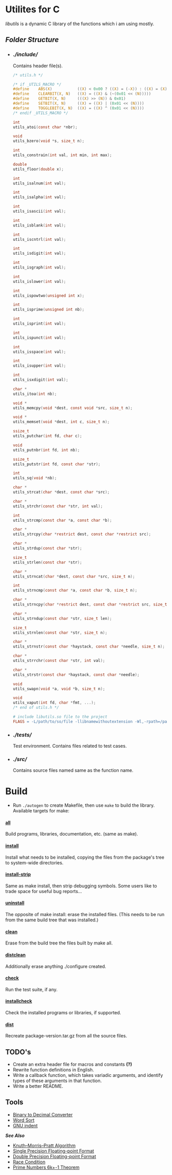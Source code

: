 # **Utilites for C**

_libutils_ is a dynamic C library of the functions which i am using mostly.

## **_Folder Structure_**
- ### *./include/*
	Contains header file(s).
	```c
	/* utils.h */

	/* if _UTILS_MACRO */
	#define    ABS(X)           ((X) < 0x00 ? ((X) = (-X)) : ((X) = (X)))
	#define    CLEARBIT(X, N)   ((X) = ((X) & (~(0x01 << (N)))))
	#define    GETBIT(X, N)     (((X) >> (N)) & 0x01)
	#define    SETBIT(X, N)     ((X) = ((X) | (0x01 << (N))))
	#define    TOGGLEBIT(X, N)  ((X) = ((X) ^ (0x01 << (N))))
	/* endif _UTILS_MACRO */

	int
	utils_atoi(const char *nbr);

	void
	utils_bzero(void *s, size_t n);

	int
	utils_constrain(int val, int min, int max);

	double
	utils_floor(double x);

	int
	utils_isalnum(int val);

	int
	utils_isalpha(int val);

	int
	utils_isascii(int val);

	int
	utils_isblank(int val);

	int
	utils_iscntrl(int val);

	int
	utils_isdigit(int val);

	int
	utils_isgraph(int val);

	int
	utils_islower(int val);

	int
	utils_ispowtwo(unsigned int x);

	int
	utils_isprime(unsigned int nb);

	int
	utils_isprint(int val);

	int
	utils_ispunct(int val);

	int
	utils_isspace(int val);

	int
	utils_isupper(int val);

	int
	utils_isxdigit(int val);

	char *
	utils_itoa(int nb);

	void *
	utils_memcpy(void *dest, const void *src, size_t n);

	void *
	utils_memset(void *dest, int c, size_t n);

	ssize_t
	utils_putchar(int fd, char c);

	void
	utils_putnbr(int fd, int nb);

	ssize_t
	utils_putstr(int fd, const char *str);

	int
	utils_sq(void *nb);

	char *
	utils_strcat(char *dest, const char *src);

	char *
	utils_strchr(const char *str, int val);

	int
	utils_strcmp(const char *a, const char *b);

	char *
	utils_strcpy(char *restrict dest, const char *restrict src);

	char *
	utils_strdup(const char *str);

	size_t
	utils_strlen(const char *str);

	char *
	utils_strncat(char *dest, const char *src, size_t n);

	int 
	utils_strncmp(const char *a, const char *b, size_t n);

	char *
	utils_strncpy(char *restrict dest, const char *restrict src, size_t n);

	char *
	utils_strndup(const char *str, size_t len);

	size_t
	utils_strnlen(const char *str, size_t n);

	char *
	utils_strnstr(const char *haystack, const char *needle, size_t n);

	char *
	utils_strrchr(const char *str, int val);

	char *
	utils_strstr(const char *haystack, const char *needle);

	void
	utils_swapn(void *a, void *b, size_t n);

	void
	utils_vaput(int fd, char *fmt, ...);
	/* end of utils.h */
	```

	```makefile
	# include libutils.so file to the project
	FLAGS = -L/path/to/so/file -llibnamewithoutextension -Wl,-rpath=/path/to/so/file
	```
- ### *./tests/*
	Test environment.
	Contains files related to test cases.
- ### *./src/*
	Contains source files named same as the function name.


# **Build**
- Run `./autogen` to create Makefile, then use `make` to build the library.
Available targets for make:

#### <u>all</u>
Build programs, libraries, documentation, etc. (same as make).
#### <u>install</u>
Install what needs to be installed, copying the files from the package's tree to system-wide directories.
#### <u>install-strip</u>
Same as make install, then strip debugging symbols. Some users like to trade space for useful bug reports...
#### <u>uninstall</u>
The opposite of make install: erase the installed files. (This needs to be run from the same build tree that was installed.)
#### <u>clean</u>
Erase from the build tree the files built by make all.
#### <u>distclean</u>
Additionally erase anything ./configure created.
#### <u>check</u>
Run the test suite, if any.
#### <u>installcheck</u>
Check the installed programs or libraries, if supported.
#### <u>dist</u>
Recreate package-version.tar.gz from all the source files.

## **TODO's**
- Create an extra header file for macros and constants **(?)**
- Rewrite function definitions in English.
- Write a callback function, which takes variadic arguments,
and identify types of these arguments in that function.
- Write a better README.

## **Tools**
- [Binary to Decimal Converter](https://www.rapidtables.com/convert/number/binary-to-decimal.html)
- [Word Sort](https://www.browserling.com/tools/word-sort)
- [GNU indent](https://www.gnu.org/software/indent/manual/dir.html#Top)


**_See Also_**
- [Knuth–Morris–Pratt Algorithm](https://en.wikipedia.org/wiki/Knuth%E2%80%93Morris%E2%80%93Pratt_algorithm)
- [Single Precision Floating-point Format](https://en.wikipedia.org/wiki/Single-precision_floating-point_format)
- [Double Precision Floating-point Format](https://en.wikipedia.org/wiki/Double-precision_floating-point_format)
- [Race Condition](https://en.wikipedia.org/wiki/Race_condition#In_software)
- [Prime Numbers 6k+-1 Theorem](https://crypto.stackexchange.com/a/72352)

